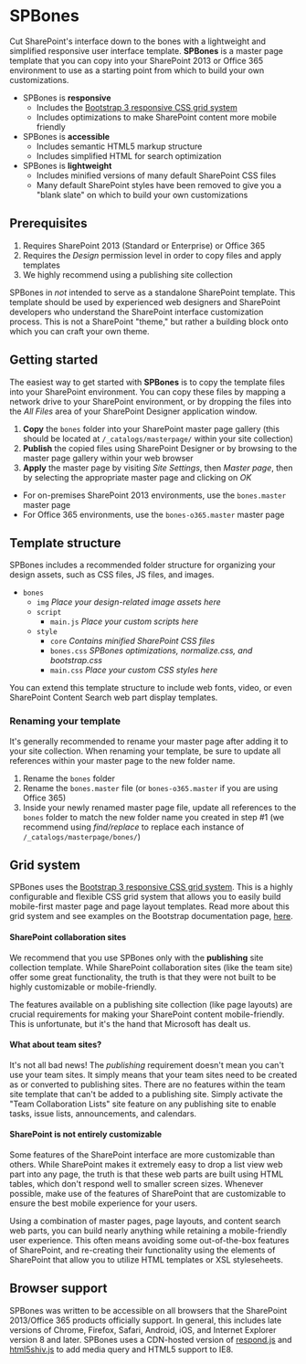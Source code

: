 # SPBones
Cut SharePoint's interface down to the bones with a lightweight and simplified responsive user interface template. **SPBones** is a master page template that you can copy into your SharePoint 2013 or Office 365 environment to use as a starting point from which to build your own customizations.

- SPBones is **responsive**
  - Includes the [Bootstrap 3 responsive CSS grid system](http://getbootstrap.com/css/#grid)
  - Includes optimizations to make SharePoint content more mobile friendly
- SPBones is **accessible**
  - Includes semantic HTML5 markup structure
  - Includes simplified HTML for search optimization
- SPBones is **lightweight**
  - Includes minified versions of many default SharePoint CSS files
  - Many default SharePoint styles have been removed to give you a "blank slate" on which to build your own customizations

## Prerequisites
1. Requires SharePoint 2013 (Standard or Enterprise) or Office 365
2. Requires the _Design_ permission level in order to copy files and apply templates
3. We highly recommend using a publishing site collection

SPBones in _not_ intended to serve as a standalone SharePoint template. This template should be used by experienced web designers and SharePoint developers who understand the SharePoint interface customization process. This is not a SharePoint "theme," but rather a building block onto which you can craft your own theme.

## Getting started
The easiest way to get started with **SPBones** is to copy the template files into your SharePoint environment. You can copy these files by mapping a network drive to your SharePoint environment, or by dropping the files into the _All Files_ area of your SharePoint Designer application window.

1. **Copy** the `bones` folder into your SharePoint master page gallery (this should be located at `/_catalogs/masterpage/` within your site collection)
2. **Publish** the copied files using SharePoint Designer or by browsing to the master page gallery within your web browser
3. **Apply** the master page by visiting _Site Settings_, then _Master page_, then by selecting the appropriate master page and clicking on _OK_
  - For on-premises SharePoint 2013 environments, use the `bones.master` master page
  - For Office 365 environments, use the `bones-o365.master` master page

## Template structure
SPBones includes a recommended folder structure for organizing your design assets, such as CSS files, JS files, and images.

- `bones`
  - `img` _Place your design-related image assets here_
  - `script`
    - `main.js` _Place your custom scripts here_
  - `style`
    - `core` _Contains minified SharePoint CSS files_
    - `bones.css` _SPBones optimizations, normalize.css, and bootstrap.css_
    - `main.css` _Place your custom CSS styles here_

You can extend this template structure to include web fonts, video, or even SharePoint Content Search web part display templates.

### Renaming your template
It's generally recommended to rename your master page after adding it to your site collection. When renaming your template, be sure to update all references within your master page to the new folder name.

1. Rename the `bones` folder
2. Rename the `bones.master` file (or `bones-o365.master` if you are using Office 365)
3. Inside your newly renamed master page file, update all references to the `bones` folder to match the new folder name you created in step #1 (we recommend using _find/replace_ to replace each instance of `/_catalogs/masterpage/bones/`)

## Grid system
SPBones uses the [Bootstrap 3 responsive CSS grid system](http://getbootstrap.com/css/#grid). This is a highly configurable and flexible CSS grid system that allows you to easily build mobile-first master page and page layout templates. Read more about this grid system and see examples on the Bootstrap documentation page, [here](http://getbootstrap.com/css/#grid).

#### SharePoint collaboration sites
We recommend that you use SPBones only with the **publishing** site collection template. While SharePoint collaboration sites (like the team site) offer some great functionality, the truth is that they were not built to be highly customizable or mobile-friendly.

The features available on a publishing site collection (like page layouts) are crucial requirements for making your SharePoint content mobile-friendly. This is unfortunate, but it's the hand that Microsoft has dealt us.

#### What about team sites?
It's not all bad news! The _publishing_ requirement doesn't mean you can't use your team sites. It simply means that your team sites need to be created as or converted to publishing sites. There are no features within the team site template that can't be added to a publishing site. Simply activate the "Team Collaboration Lists" site feature on any publishing site to enable tasks, issue lists, announcements, and calendars.

#### SharePoint is not entirely customizable
Some features of the SharePoint interface are more customizable than others. While SharePoint makes it extremely easy to drop a list view web part into any page, the truth is that these web parts are built using HTML tables, which don't respond well to smaller screen sizes. Whenever possible, make use of the features of SharePoint that are customizable to ensure the best mobile experience for your users.

Using a combination of master pages, page layouts, and content search web parts, you can build nearly anything while retaining a mobile-friendly user experience. This often means avoiding some out-of-the-box features of SharePoint, and re-creating their functionality using the elements of SharePoint that allow you to utilize HTML templates or XSL styleseheets.

## Browser support
SPBones was written to be accessible on all browsers that the SharePoint 2013/Office 365 products officially support. In general, this includes late versions of Chrome, Firefox, Safari, Android, iOS, and Internet Explorer version 8 and later. SPBones uses a CDN-hosted version of [respond.js](https://github.com/scottjehl/Respond) and [html5shiv.js](https://github.com/aFarkas/html5shiv) to add media query and HTML5 support to IE8.